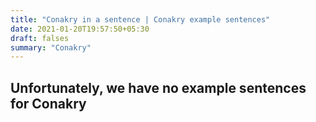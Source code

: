 ```yaml
---
title: "Conakry in a sentence | Conakry example sentences"
date: 2021-01-20T19:57:50+05:30
draft: falses
summary: "Conakry"
---
```

## Unfortunately, we have no example sentences for Conakry                 
